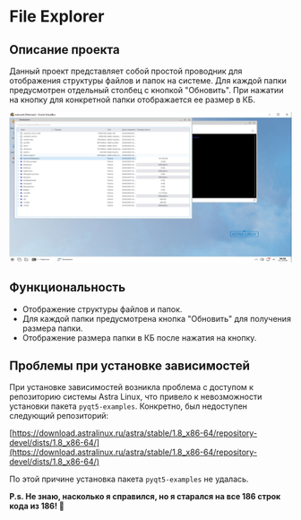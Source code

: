# File Explorer 

## Описание проекта

Данный проект представляет собой простой проводник для отображения структуры файлов и папок на системе. Для каждой папки предусмотрен отдельный столбец с кнопкой "Обновить". При нажатии на кнопку для конкретной папки отображается ее размер в КБ.


![Пример интерфейса](img/view.jpg)

## Функциональность

- Отображение структуры файлов и папок.
- Для каждой папки предусмотрена кнопка "Обновить" для получения размера папки.
- Отображение размера папки в КБ после нажатия на кнопку.

## Проблемы при установке зависимостей

При установке зависимостей возникла проблема с доступом к репозиторию системы Astra Linux, что привело к невозможности установки пакета `pyqt5-examples`. Конкретно, был недоступен следующий репозиторий:

[https://download.astralinux.ru/astra/stable/1.8_x86-64/repository-devel/dists/1.8_x86-64/](https://download.astralinux.ru/astra/stable/1.8_x86-64/repository-devel/dists/1.8_x86-64/)

По этой причине установка пакета `pyqt5-examples` не удалась.

**P.s. Не знаю, насколько я справился, но я старался на все 186 строк кода из 186! 🚀**



